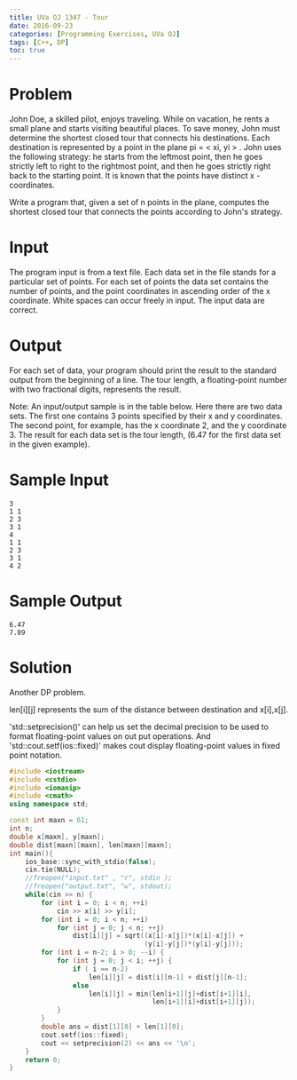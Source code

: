 ```yaml
---
title: UVa OJ 1347 - Tour
date: 2016-09-23
categories: [Programming Exercises, UVa OJ]
tags: [C++, DP]
toc: true
---
```


# **Problem**

John Doe, a skilled pilot, enjoys traveling. While on vacation, he rents a small plane and starts visiting beautiful places. To save money, John must determine the shortest closed tour that connects his destinations. Each destination is represented by a point in the plane pi = < xi, yi > . John uses the following strategy: he starts from the leftmost point, then he goes strictly left to right to the rightmost point, and then he goes strictly right back to the starting point. It is known that the points have distinct x -coordinates.

Write a program that, given a set of n points in the plane, computes the shortest closed tour that connects the points according to John's strategy.

# **Input**
The program input is from a text file. Each data set in the file stands for a particular set of points. For each set of points the data set contains the number of points, and the point coordinates in ascending order of the x coordinate. White spaces can occur freely in input. The input data are correct.

# **Output**
For each set of data, your program should print the result to the standard output from the beginning of a line. The tour length, a floating-point number with two fractional digits, represents the result.

Note: An input/output sample is in the table below. Here there are two data sets. The first one contains 3 points specified by their x and y coordinates. The second point, for example, has the x coordinate 2, and the y coordinate 3. The result for each data set is the tour length, (6.47 for the first data set in the given example).

# **Sample Input**
```
3 
1 1
2 3
3 1
4 
1 1 
2 3
3 1
4 2
```

# **Sample Output**
```
6.47
7.89
```

# **Solution**
Another DP problem.

len[i][j] represents the sum of the distance between destination and x[i],x[j].

'std::setprecision()' can help us set the decimal precision to be used to format floating-point values on out put operations. And 'std::cout.setf(ios::fixed)' makes cout display floating-point values in fixed point notation.
```C++
#include <iostream>
#include <cstdio>
#include <iomanip>
#include <cmath>
using namespace std;

const int maxn = 61;
int n;
double x[maxn], y[maxn];
double dist[maxn][maxn], len[maxn][maxn];
int main(){
    ios_base::sync_with_stdio(false);
    cin.tie(NULL);
    //freopen("input.txt" , "r", stdin );
    //freopen("output.txt", "w", stdout);
    while(cin >> n) {
        for (int i = 0; i < n; ++i)
            cin >> x[i] >> y[i];
        for (int i = 0; i < n; ++i)
            for (int j = 0; j < n; ++j)
                dist[i][j] = sqrt((x[i]-x[j])*(x[i]-x[j]) + 
                                  (y[i]-y[j])*(y[i]-y[j]));
        for (int i = n-2; i > 0; --i) {
            for (int j = 0; j < i; ++j) {
                if ( i == n-2) 
                    len[i][j] = dist[i][n-1] + dist[j][n-1];
                else
                    len[i][j] = min(len[i+1][j]+dist[i+1][i], 
                                    len[i+1][i]+dist[i+1][j]);
            }
        }
        double ans = dist[1][0] + len[1][0];
        cout.setf(ios::fixed);
        cout << setprecision(2) << ans << '\n';
    }
    return 0;
}
```
